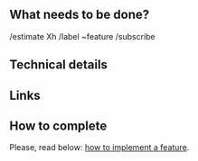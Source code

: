 ## What needs to be done?

/estimate Xh
/label ~feature
/subscribe


## Technical details

<!--
Are there any technical details worth mentioning?
-->


## Links

<!--
1. Link to other related Gitlab issues
-->


## How to complete

Please, read below: [how to implement a feature](https://wemake.services/meta/rsdp/closing-issues#how-to-complete-a-feature).
